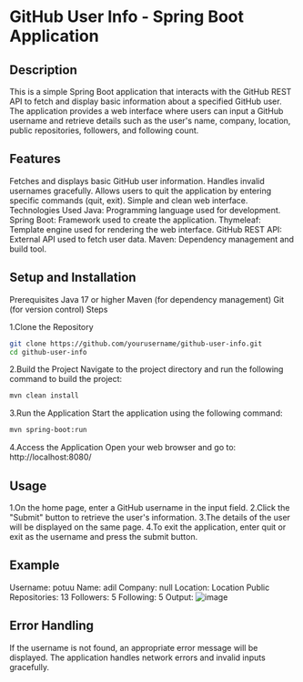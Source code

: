 
# GitHub User Info - Spring Boot Application

## Description
This is a simple Spring Boot application that interacts with the GitHub REST API to fetch and display basic information about a specified GitHub user. The application provides a web interface where users can input a GitHub username and retrieve details such as the user's name, company, location, public repositories, followers, and following count.

## Features
Fetches and displays basic GitHub user information.
Handles invalid usernames gracefully.
Allows users to quit the application by entering specific commands (quit, exit).
Simple and clean web interface.
Technologies Used
Java: Programming language used for development.
Spring Boot: Framework used to create the application.
Thymeleaf: Template engine used for rendering the web interface.
GitHub REST API: External API used to fetch user data.
Maven: Dependency management and build tool.

## Setup and Installation
Prerequisites
Java 17 or higher
Maven (for dependency management)
Git (for version control)
Steps

1.Clone the Repository
```bash
git clone https://github.com/yourusername/github-user-info.git
cd github-user-info
```
2.Build the Project
Navigate to the project directory and run the following command to build the project:
```bash
mvn clean install
```
3.Run the Application
Start the application using the following command:
```bash
mvn spring-boot:run
```
4.Access the Application
Open your web browser and go to:
http://localhost:8080/

## Usage
1.On the home page, enter a GitHub username in the input field.
2.Click the "Submit" button to retrieve the user's information.
3.The details of the user will be displayed on the same page.
4.To exit the application, enter quit or exit as the username and press the submit button.

## Example
Username: potuu
Name: adil
Company: null
Location: Location
Public Repositories: 13
Followers: 5
Following: 5
Output:
![image](https://github.com/user-attachments/assets/bac9ec7a-ae8a-43a3-ad9d-96e2cf934411)



## Error Handling
If the username is not found, an appropriate error message will be displayed.
The application handles network errors and invalid inputs gracefully.
